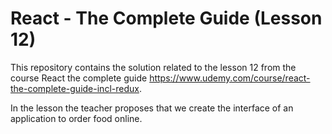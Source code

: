 # React - The Complete Guide (Lesson 12)

This repository contains the solution related to the lesson 12 from the course React the complete guide https://www.udemy.com/course/react-the-complete-guide-incl-redux.

In the lesson the teacher proposes that we create the interface of an application to order food online.
